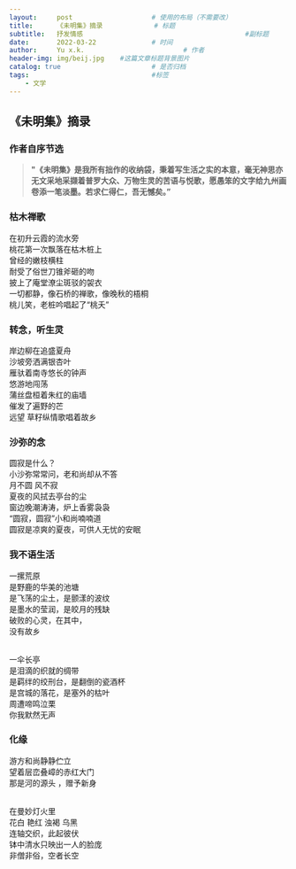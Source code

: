 ```yaml
---
layout:     post   				    # 使用的布局（不需要改）
title:      《未明集》摘录				# 标题 
subtitle:   抒发情感                                         #副标题
date:       2022-03-22 				# 时间
author:     Yu x.k. 						# 作者
header-img: img/beij.jpg 	#这篇文章标题背景图片
catalog: true 						# 是否归档
tags:								#标签
    - 文学
---
```


## 《未明集》摘录

### 作者自序节选
><strong>"《未明集》是我所有拙作的收纳袋，秉着写生活之实的本意，毫无神思亦无文采地采撷着普罗大众、万物生灵的苦语与悦歌，愿愚笨的文字给九州画卷添一笔淡墨。若求仁得仁，吾无憾矣。”</strong>
                                      

### 枯木禅歌

在初升云霞的流水旁<br/> 
桃花第一次飘落在枯木桩上<br/> 
曾经的嫩枝横柱<br/> 
耐受了俗世刀锥斧砸的吻<br/> 
披上了庵堂潦尘斑驳的袈衣<br/> 
一切都静，像石桥的禅歌，像晚秋的梧桐<br/> 
桃儿笑，老桩吟唱起了“桃夭”<br/> 


### 转念，听生灵

岸边柳在追盛夏舟<br/> 
沙坡旁洒满银杏叶<br/> 
雁驮着南寺悠长的钟声 <br/> 
悠游地闯荡<br/> 
蒲丝盘桓着朱红的庙墙<br/> 
催发了遍野的芒<br/> 
远望 草籽纵情歌唱着故乡<br/> 


### 沙弥的念

圆寂是什么？<br/> 
小沙弥常常问，老和尚却从不答<br/> 
月不圆 风不寂<br/> 
夏夜的风拭去亭台的尘<br/> 
窗边晚潮涛涛，炉上香雾袅袅<br/> 
“圆寂，圆寂”小和尚喃喃道<br/> 
圆寂是凉爽的夏夜，可供人无忧的安眠<br/> 


###  我不语生活

一摞荒原<br/> 
是野鹿的华美的池塘<br/> 
是飞荡的尘土，是颤漾的波纹<br/> 
是墨水的莹润，是皎月的残缺<br/> 
破败的心灵，在其中，<br/> 
没有故乡<br/> 
<br/> 

一伞长亭<br/> 
是泪滴的织就的绸带<br/> 
是羁绊的绞刑台，是翻倒的瓷酒杯<br/> 
是宫城的落花，是塞外的枯叶<br/>
周遭啼鸣泣栗<br/> 
你我默然无声<br/> 


### 化缘

游方和尚静静伫立<br/> 
望着层峦叠嶂的赤红大门<br/> 
那是河的源头 ，赠予新身<br/> 

<br/> 
在曼妙灯火里<br/> 
花白 艳红 浊褐 乌黑<br/> 
连轴交织，此起彼伏<br/> 
钵中清水只映出一人的脸庞<br/> 
非僧非俗，空者长空<br/> 
